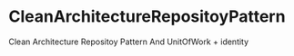 # CleanArchitectureRepositoyPattern
Clean  Architecture Repositoy Pattern And UnitOfWork + identity

